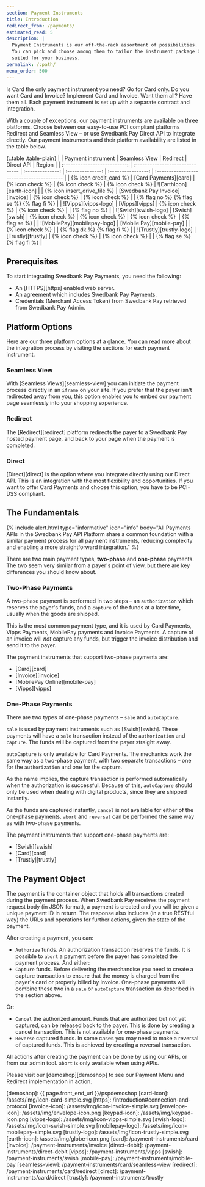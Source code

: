 ```yaml
---
section: Payment Instruments
title: Introduction
redirect_from: /payments/
estimated_read: 5
description: |
  Payment Instruments is our off-the-rack assortment of possibilities. Pick the one(s) you like.
  You can pick and choose among them to tailor the instrument package best
  suited for your business.
permalink: /:path/
menu_order: 500
---
```


Is Card the only payment instrument you need? Go for Card only. Do you want Card
and Invoice? Implement Card and Invoice. Want them all? Have them all. Each
payment instrument is set up with a separate contract and integration.

With a couple of exceptions, our payment instruments are available on three
platforms. Choose between our easy-to-use PCI compliant platforms Redirect
and Seamless View – or use Swedbank Pay Direct API to integrate directly. Our
payment instruments and their platform availability are listed in the table
below.

{:.table .table-plain}
|                              | Payment instrument              |  Seamless View   |     Redirect     |     Direct API     | Region                                    |
| :--------------------------: | :------------------------------ | :--------------: | :--------------: | :----------------: | :---------------------------------------- |
|    {% icon credit_card %}    | [Card Payments][card]           | {% icon check %} | {% icon check %} |  {% icon check %}  | ![EarthIcon][earth-icon]                  |
| {% icon insert_drive_file %} | [Swedbank Pay Invoice][invoice] | {% icon check %} | {% icon check %} |                    | {% flag no %} {% flag se %} {% flag fi %} |
|     ![Vipps][vipps-logo]     | [Vipps][vipps]                  | {% icon check %} | {% icon check %} |                    | {% flag no %}                             |
|     ![Swish][swish-logo]     | [Swish][swish]                  | {% icon check %} | {% icon check %} | {% icon check %}  ︎ | {% flag se %}                             |
| ![MobilePay][mobilepay-logo] | [Mobile Pay][mobile-pay]        |                  | {% icon check %} |                    | {% flag dk %} {% flag fi %}               |
|   ![Trustly][trustly-logo]   | [Trustly][trustly]              | {% icon check %} | {% icon check %} |                    | {% flag se %} {% flag fi %}               |

## Prerequisites

To start integrating Swedbank Pay Payments, you need the following:

*   An [HTTPS][https] enabled web server.
*   An agreement which includes Swedbank Pay Payments.
*   Credentials (Merchant Access Token) from Swedbank Pay retrieved from
    Swedbank Pay Admin.

## Platform Options

Here are our three platform options at a glance. You can read more about the
integration process by visiting the sections for each payment instrument.

### Seamless View

With [Seamless Views][seamless-view] you can initiate the payment process
directly in an `iframe` on your site. If you prefer that the payer isn't
redirected away from you, this option enables you to embed our payment page
seamlessly into your shopping experience.

### Redirect

The [Redirect][redirect] platform redirects the payer to a Swedbank Pay hosted
payment page, and back to your page when the payment is completed.

### Direct

[Direct][direct] is the option where you integrate directly using our Direct
API. This is an integration with the most flexibility and opportunities. If you
want to offer Card Payments and choose this option, you have to be PCI-DSS
compliant.

## The Fundamentals

{% include alert.html type="informative"
                      icon="info"
                      body="All Payments APIs in the Swedbank Pay API Platform
                      share a common foundation with a similar payment process
                      for all payment instruments, reducing complexity and
                      enabling a more straightforward integration." %}

There are two main payment types, **two-phase** and **one-phase** payments. The
two seem very similar from a payer's point of view, but there are key
differences you should know about.

### Two-Phase Payments

A two-phase payment is performed in two steps – an `authorization` which
reserves the payer's funds, and a `capture` of the funds at a later time,
usually when the goods are shipped.

This is the most common payment type, and it is used by Card Payments, Vipps
Payments, MobilePay payments and Invoice Payments. A
capture of an invoice will *not* capture any funds, but trigger the invoice
distribution and send it to the payer.

The payment instruments that support two-phase payments are:

*   [Card][card]
*   [Invoice][invoice]
*   [MobilePay Online][mobile-pay]
*   [Vipps][vipps]

### One-Phase Payments

There are two types of one-phase payments – `sale` and `autoCapture`.

`sale` is used by payment instruments such as [Swish][swish].
These payments will have a `sale` transaction instead of the `authorization` and
`capture`. The funds will be captured from the payer straight away.

`autoCapture` is only available for Card Payments. The mechanics work the same
way as a two-phase payment, with two separate transactions – one for the
`authorization` and one for the `capture`.

As the name implies, the capture transaction is performed automatically when the
authorization is successful. Because of this, `autoCapture` should only be used
when dealing with digital products, since they are shipped instantly.

As the funds are captured instantly, `cancel` is not available for either of the
one-phase payments. `abort` and `reversal` can be performed the same way as with
two-phase payments.

The payment instruments that support one-phase payments are:

*   [Swish][swish]
*   [Card][card]
*   [Trustly][trustly]

## The Payment Object

The payment is the container object that holds all transactions
created during the payment process. When Swedbank Pay receives the payment
request body (in JSON format), a payment is created and you will be given a
unique payment ID in return. The response also includes (in a true RESTful way)
the URLs and operations for further actions, given the state of the payment.

After creating a payment, you can:

*   `Authorize` funds. An authorization transaction reserves the funds. It is
    possible to `abort` a payment before the payer has completed the payment
    process. And either:
*   `Capture` funds. Before delivering the merchandise you need to create a
    capture transaction to ensure that the money is charged from the payer's
    card or properly billed by invoice. One-phase payments will combine these
    two in a `sale` or `autoCapture` transaction as described in the section
    above.

Or:

*   `Cancel` the authorized amount. Funds that are authorized but not yet captured,
    can be released back to the payer. This is done by creating a cancel
    transaction. This is not available for one-phase payments.
*   `Reverse` captured funds. In some cases you may need to make a reversal of
    captured funds. This is achieved by creating a reversal transaction.

All actions after creating the payment can be done by using our APIs, or from
our admin tool. `abort` is only available when using APIs.

Please visit our [demoshop][demoshop] to see our Payment Menu and Redirect
implementation in action.

[demoshop]: {{ page.front_end_url }}/pspdemoshop
[card-icon]: /assets/img/icon-card-simple.svg
[https]: /introduction#connection-and-protocol
[invoice-icon]: /assets/img/icon-invoice-simple.svg
[envelope-icon]: /assets/img/envelope-icon.png
[keypad-icon]: /assets/img/keypad-icon.png
[vipps-logo]: /assets/img/icon-vipps-simple.svg
[swish-logo]: /assets/img/icon-swish-simple.svg
[mobilepay-logo]: /assets/img/icon-mobilepay-simple.svg
[trustly-logo]: /assets/img/icon-trustly-simple.svg
[earth-icon]: /assets/img/globe-icon.png
[card]: /payment-instruments/card
[invoice]: /payment-instruments/invoice
[direct-debit]: /payment-instruments/direct-debit
[vipps]: /payment-instruments/vipps
[swish]: /payment-instruments/swish
[mobile-pay]: /payment-instruments/mobile-pay
[seamless-view]: /payment-instruments/card/seamless-view
[redirect]: /payment-instruments/card/redirect
[direct]: /payment-instruments/card/direct
[trustly]: /payment-instruments/trustly
